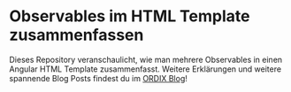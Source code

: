# Observables im HTML Template zusammenfassen

Dieses Repository veranschaulicht, wie man mehrere Observables in einen Angular HTML Template zusammenfasst. Weitere Erklärungen und weitere spannende Blog Posts findest du im [ORDIX Blog](https://blog.ordix.de/?view=entry&layout=preview&uid=467.5167)!
